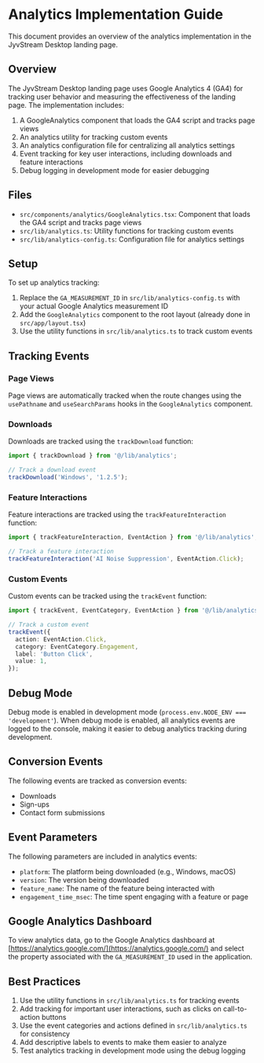 # Analytics Implementation Guide

This document provides an overview of the analytics implementation in the JyvStream Desktop landing page.

## Overview

The JyvStream Desktop landing page uses Google Analytics 4 (GA4) for tracking user behavior and measuring the effectiveness of the landing page. The implementation includes:

1. A GoogleAnalytics component that loads the GA4 script and tracks page views
2. An analytics utility for tracking custom events
3. An analytics configuration file for centralizing all analytics settings
4. Event tracking for key user interactions, including downloads and feature interactions
5. Debug logging in development mode for easier debugging

## Files

- `src/components/analytics/GoogleAnalytics.tsx`: Component that loads the GA4 script and tracks page views
- `src/lib/analytics.ts`: Utility functions for tracking custom events
- `src/lib/analytics-config.ts`: Configuration file for analytics settings

## Setup

To set up analytics tracking:

1. Replace the `GA_MEASUREMENT_ID` in `src/lib/analytics-config.ts` with your actual Google Analytics measurement ID
2. Add the `GoogleAnalytics` component to the root layout (already done in `src/app/layout.tsx`)
3. Use the utility functions in `src/lib/analytics.ts` to track custom events

## Tracking Events

### Page Views

Page views are automatically tracked when the route changes using the `usePathname` and `useSearchParams` hooks in the `GoogleAnalytics` component.

### Downloads

Downloads are tracked using the `trackDownload` function:

```typescript
import { trackDownload } from '@/lib/analytics';

// Track a download event
trackDownload('Windows', '1.2.5');
```

### Feature Interactions

Feature interactions are tracked using the `trackFeatureInteraction` function:

```typescript
import { trackFeatureInteraction, EventAction } from '@/lib/analytics';

// Track a feature interaction
trackFeatureInteraction('AI Noise Suppression', EventAction.Click);
```

### Custom Events

Custom events can be tracked using the `trackEvent` function:

```typescript
import { trackEvent, EventCategory, EventAction } from '@/lib/analytics';

// Track a custom event
trackEvent({
  action: EventAction.Click,
  category: EventCategory.Engagement,
  label: 'Button Click',
  value: 1,
});
```

## Debug Mode

Debug mode is enabled in development mode (`process.env.NODE_ENV === 'development'`). When debug mode is enabled, all analytics events are logged to the console, making it easier to debug analytics tracking during development.

## Conversion Events

The following events are tracked as conversion events:

- Downloads
- Sign-ups
- Contact form submissions

## Event Parameters

The following parameters are included in analytics events:

- `platform`: The platform being downloaded (e.g., Windows, macOS)
- `version`: The version being downloaded
- `feature_name`: The name of the feature being interacted with
- `engagement_time_msec`: The time spent engaging with a feature or page

## Google Analytics Dashboard

To view analytics data, go to the Google Analytics dashboard at [https://analytics.google.com/](https://analytics.google.com/) and select the property associated with the `GA_MEASUREMENT_ID` used in the application.

## Best Practices

1. Use the utility functions in `src/lib/analytics.ts` for tracking events
2. Add tracking for important user interactions, such as clicks on call-to-action buttons
3. Use the event categories and actions defined in `src/lib/analytics.ts` for consistency
4. Add descriptive labels to events to make them easier to analyze
5. Test analytics tracking in development mode using the debug logging